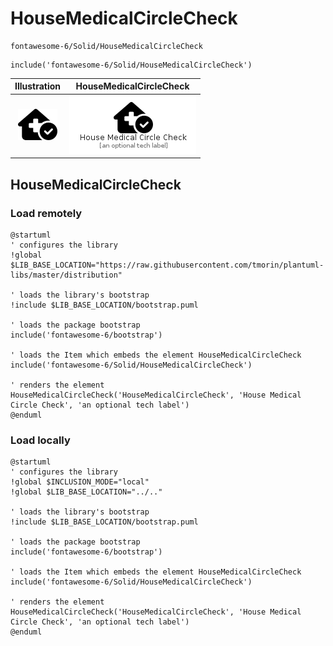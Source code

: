 # HouseMedicalCircleCheck


```text
fontawesome-6/Solid/HouseMedicalCircleCheck
```

```text
include('fontawesome-6/Solid/HouseMedicalCircleCheck')
```



| Illustration | HouseMedicalCircleCheck |
| :---: | :---: |
| ![illustration for Illustration](../../fontawesome-6/Solid/HouseMedicalCircleCheck.png) | ![illustration for HouseMedicalCircleCheck](../../fontawesome-6/Solid/HouseMedicalCircleCheck.Local.png) |




## HouseMedicalCircleCheck

### Load remotely
```plantuml
@startuml
' configures the library
!global $LIB_BASE_LOCATION="https://raw.githubusercontent.com/tmorin/plantuml-libs/master/distribution"

' loads the library's bootstrap
!include $LIB_BASE_LOCATION/bootstrap.puml

' loads the package bootstrap
include('fontawesome-6/bootstrap')

' loads the Item which embeds the element HouseMedicalCircleCheck
include('fontawesome-6/Solid/HouseMedicalCircleCheck')

' renders the element
HouseMedicalCircleCheck('HouseMedicalCircleCheck', 'House Medical Circle Check', 'an optional tech label')
@enduml
```

### Load locally
```plantuml
@startuml
' configures the library
!global $INCLUSION_MODE="local"
!global $LIB_BASE_LOCATION="../.."

' loads the library's bootstrap
!include $LIB_BASE_LOCATION/bootstrap.puml

' loads the package bootstrap
include('fontawesome-6/bootstrap')

' loads the Item which embeds the element HouseMedicalCircleCheck
include('fontawesome-6/Solid/HouseMedicalCircleCheck')

' renders the element
HouseMedicalCircleCheck('HouseMedicalCircleCheck', 'House Medical Circle Check', 'an optional tech label')
@enduml
```

